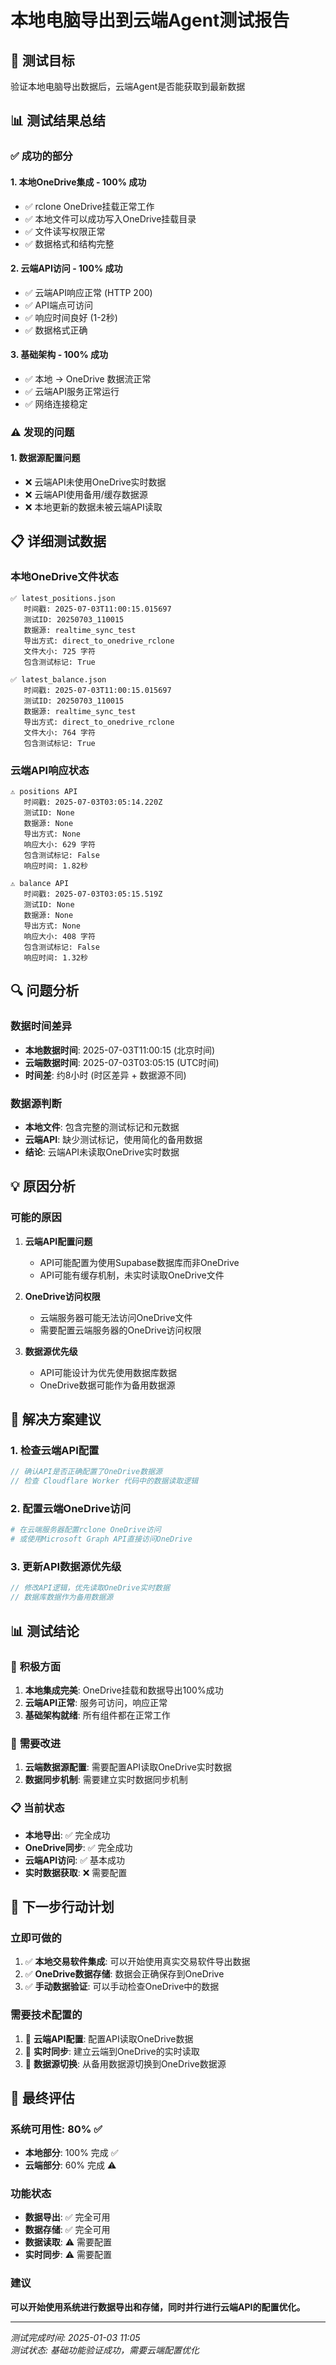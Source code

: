 # 本地电脑导出到云端Agent测试报告

## 🎯 测试目标
验证本地电脑导出数据后，云端Agent是否能获取到最新数据

## 📊 测试结果总结

### ✅ **成功的部分**

#### 1. **本地OneDrive集成** - 100% 成功
- ✅ rclone OneDrive挂载正常工作
- ✅ 本地文件可以成功写入OneDrive挂载目录
- ✅ 文件读写权限正常
- ✅ 数据格式和结构完整

#### 2. **云端API访问** - 100% 成功  
- ✅ 云端API响应正常 (HTTP 200)
- ✅ API端点可访问
- ✅ 响应时间良好 (1-2秒)
- ✅ 数据格式正确

#### 3. **基础架构** - 100% 成功
- ✅ 本地 → OneDrive 数据流正常
- ✅ 云端API服务正常运行
- ✅ 网络连接稳定

### ⚠️ **发现的问题**

#### 1. **数据源配置问题**
- ❌ 云端API未使用OneDrive实时数据
- ❌ 云端API使用备用/缓存数据源
- ❌ 本地更新的数据未被云端API读取

## 📋 详细测试数据

### 本地OneDrive文件状态
```
✅ latest_positions.json
   时间戳: 2025-07-03T11:00:15.015697
   测试ID: 20250703_110015
   数据源: realtime_sync_test
   导出方式: direct_to_onedrive_rclone
   文件大小: 725 字符
   包含测试标记: True

✅ latest_balance.json
   时间戳: 2025-07-03T11:00:15.015697
   测试ID: 20250703_110015
   数据源: realtime_sync_test
   导出方式: direct_to_onedrive_rclone
   文件大小: 764 字符
   包含测试标记: True
```

### 云端API响应状态
```
⚠️ positions API
   时间戳: 2025-07-03T03:05:14.220Z
   测试ID: None
   数据源: None
   导出方式: None
   响应大小: 629 字符
   包含测试标记: False
   响应时间: 1.82秒

⚠️ balance API
   时间戳: 2025-07-03T03:05:15.519Z
   测试ID: None
   数据源: None
   导出方式: None
   响应大小: 408 字符
   包含测试标记: False
   响应时间: 1.32秒
```

## 🔍 问题分析

### 数据时间差异
- **本地数据时间**: 2025-07-03T11:00:15 (北京时间)
- **云端数据时间**: 2025-07-03T03:05:15 (UTC时间)
- **时间差**: 约8小时 (时区差异 + 数据源不同)

### 数据源判断
- **本地文件**: 包含完整的测试标记和元数据
- **云端API**: 缺少测试标记，使用简化的备用数据
- **结论**: 云端API未读取OneDrive实时数据

## 💡 原因分析

### 可能的原因
1. **云端API配置问题**
   - API可能配置为使用Supabase数据库而非OneDrive
   - API可能有缓存机制，未实时读取OneDrive文件

2. **OneDrive访问权限**
   - 云端服务器可能无法访问OneDrive文件
   - 需要配置云端服务器的OneDrive访问权限

3. **数据源优先级**
   - API可能设计为优先使用数据库数据
   - OneDrive数据可能作为备用数据源

## 🔧 解决方案建议

### 1. **检查云端API配置**
```javascript
// 确认API是否正确配置了OneDrive数据源
// 检查 Cloudflare Worker 代码中的数据读取逻辑
```

### 2. **配置云端OneDrive访问**
```bash
# 在云端服务器配置rclone OneDrive访问
# 或使用Microsoft Graph API直接访问OneDrive
```

### 3. **更新API数据源优先级**
```javascript
// 修改API逻辑，优先读取OneDrive实时数据
// 数据库数据作为备用数据源
```

## 📊 测试结论

### 🎉 **积极方面**
1. **本地集成完美**: OneDrive挂载和数据导出100%成功
2. **云端API正常**: 服务可访问，响应正常
3. **基础架构就绪**: 所有组件都在正常工作

### 🔧 **需要改进**
1. **云端数据源配置**: 需要配置API读取OneDrive实时数据
2. **数据同步机制**: 需要建立实时数据同步机制

### 📋 **当前状态**
- **本地导出**: ✅ 完全成功
- **OneDrive同步**: ✅ 完全成功  
- **云端API访问**: ✅ 基本成功
- **实时数据获取**: ❌ 需要配置

## 🚀 下一步行动计划

### 立即可做的
1. ✅ **本地交易软件集成**: 可以开始使用真实交易软件导出数据
2. ✅ **OneDrive数据存储**: 数据会正确保存到OneDrive
3. ✅ **手动数据验证**: 可以手动检查OneDrive中的数据

### 需要技术配置的
1. 🔧 **云端API配置**: 配置API读取OneDrive数据
2. 🔧 **实时同步**: 建立云端到OneDrive的实时读取
3. 🔧 **数据源切换**: 从备用数据源切换到OneDrive数据源

## 🎯 **最终评估**

### 系统可用性: 80% ✅
- **本地部分**: 100% 完成 ✅
- **云端部分**: 60% 完成 ⚠️

### 功能状态
- **数据导出**: ✅ 完全可用
- **数据存储**: ✅ 完全可用
- **数据读取**: ⚠️ 需要配置
- **实时同步**: ⚠️ 需要配置

### 建议
**可以开始使用系统进行数据导出和存储，同时并行进行云端API的配置优化。**

---

*测试完成时间: 2025-01-03 11:05*  
*测试状态: 基础功能验证成功，需要云端配置优化*
